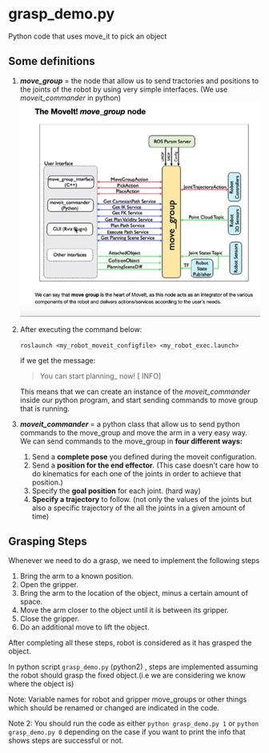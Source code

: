 
# grasp_demo.py
Python code that uses move_it to pick an object

## Some definitions

 1. ***move_group*** = the node that allow us to send tractories and positions  to the joints of the robot by using very simple
   interfaces. (We use *moveit_commander* in python) ![enter image description here](https://raw.githubusercontent.com/JAKD9/Ur5_Moveit_Gazebo/master/Grasp/schema%20for%20move_group.JPG?token=ABLVZNA76Q6PABAKIEP2JNK52CLPK)


 2. After executing the command below:
   
       `roslaunch <my_robot_moveit_configfile> <my_robot_exec.launch>`
   
     if we get the message:
    > You can start planning_ now! [ INFO]
   
    This means that we can create an instance of the *moveit_commander* 
   inside our python program, and start sending commands to move group
   that is running.
 3. ***moveit_commander*** = a python class that allow us to send python commands to the move_group and move the arm in a very easy way.  
We can send commands to the move_group in **four different ways:** 
    1) Send a **complete pose** you defined during the moveit configuration.
    2) Send a **position for the end effector**. (This case doesn't care how to do kinematics for each one of the joints in order to achieve that position.)
    3) Specify the **goal position** for each joint. (hard way) 
    4) **Specify a trajectory** to follow. (not only the values of the joints but also a specific trajectory of the all the joints in a given amount of time)
    
## Grasping Steps
Whenever we need to do a grasp, we need to implement the following steps
 
 1. Bring the arm to a known position.
 2. Open the gripper.
 3. Bring the arm to the location of the object, minus a certain amount of space.
 4. Move the arm closer to the object until it is between its gripper.
 5. Close the gripper.
 6. Do an additional move to lift the object.

After completing all these steps, robot is considered as it has grasped the object.

In python script `grasp_demo.py` (python2) , steps are implemented assuming the robot should grasp the fixed object.(i.e we are considering we know where the object is)

Note: Variable names for robot and gripper move_groups or other things which should be renamed or changed are indicated in the code.

Note 2: You should run the code as either `python grasp_demo.py 1` or `python grasp_demo.py 0` depending on the case if you want to print the info that shows steps are successful or not.





